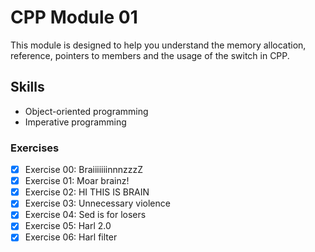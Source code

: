 # CPP Module 01

This module is designed to help you understand the memory allocation, reference, pointers to members and the usage of the switch in CPP.

## Skills

- Object-oriented programming
- Imperative programming

### Exercises

- [x] Exercise 00: BraiiiiiiinnnzzzZ
- [x] Exercise 01: Moar brainz!
- [x] Exercise 02: HI THIS IS BRAIN
- [x] Exercise 03: Unnecessary violence
- [x] Exercise 04: Sed is for losers
- [x] Exercise 05: Harl 2.0
- [x] Exercise 06: Harl filter
